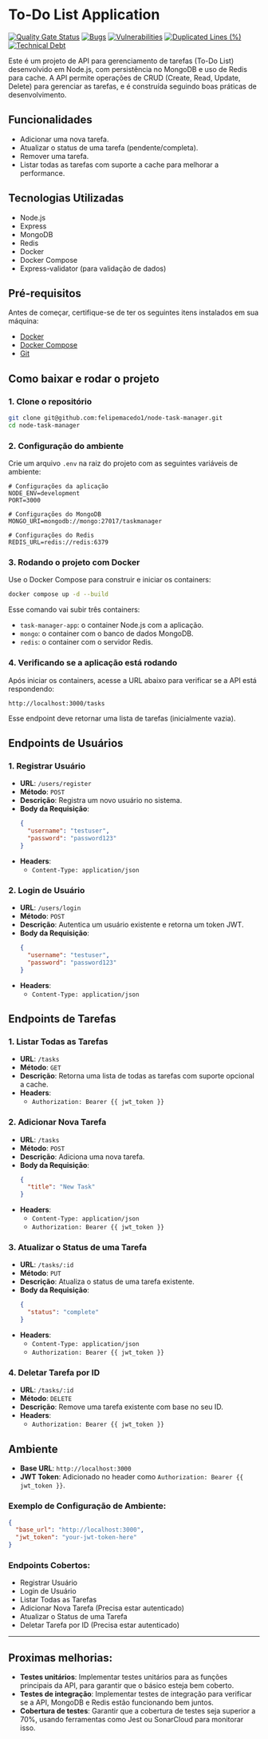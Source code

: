 # To-Do List Application

<div align="left">

[![Quality Gate Status](https://sonarcloud.io/api/project_badges/measure?project=felipemacedo1_node-task-manager&metric=alert_status)](https://sonarcloud.io/summary/new_code?id=felipemacedo1_node-task-manager)
[![Bugs](https://sonarcloud.io/api/project_badges/measure?project=felipemacedo1_node-task-manager&metric=bugs)](https://sonarcloud.io/summary/new_code?id=felipemacedo1_node-task-manager)
[![Vulnerabilities](https://sonarcloud.io/api/project_badges/measure?project=felipemacedo1_node-task-manager&metric=vulnerabilities)](https://sonarcloud.io/summary/new_code?id=felipemacedo1_node-task-manager)
[![Duplicated Lines (%)](https://sonarcloud.io/api/project_badges/measure?project=felipemacedo1_node-task-manager&metric=duplicated_lines_density)](https://sonarcloud.io/summary/new_code?id=felipemacedo1_node-task-manager)
[![Technical Debt](https://sonarcloud.io/api/project_badges/measure?project=felipemacedo1_node-task-manager&metric=sqale_index)](https://sonarcloud.io/summary/new_code?id=felipemacedo1_node-task-manager)

</div>


Este é um projeto de API para gerenciamento de tarefas (To-Do List) desenvolvido em Node.js, com persistência no MongoDB e uso de Redis para cache. A API permite operações de CRUD (Create, Read, Update, Delete) para gerenciar as tarefas, e é construída seguindo boas práticas de desenvolvimento.

## Funcionalidades

- Adicionar uma nova tarefa.
- Atualizar o status de uma tarefa (pendente/completa).
- Remover uma tarefa.
- Listar todas as tarefas com suporte a cache para melhorar a performance.

## Tecnologias Utilizadas

- Node.js
- Express
- MongoDB
- Redis
- Docker
- Docker Compose
- Express-validator (para validação de dados)

## Pré-requisitos

Antes de começar, certifique-se de ter os seguintes itens instalados em sua máquina:

- [Docker](https://www.docker.com/get-started)
- [Docker Compose](https://docs.docker.com/compose/install/)
- [Git](https://git-scm.com/)

## Como baixar e rodar o projeto

### 1. Clone o repositório

```bash
git clone git@github.com:felipemacedo1/node-task-manager.git
cd node-task-manager
```

### 2. Configuração do ambiente

Crie um arquivo `.env` na raiz do projeto com as seguintes variáveis de ambiente:

```
# Configurações da aplicação
NODE_ENV=development
PORT=3000

# Configurações do MongoDB
MONGO_URI=mongodb://mongo:27017/taskmanager

# Configurações do Redis
REDIS_URL=redis://redis:6379
```

### 3. Rodando o projeto com Docker

Use o Docker Compose para construir e iniciar os containers:

```bash
docker compose up -d --build
```

Esse comando vai subir três containers:
- `task-manager-app`: o container Node.js com a aplicação.
- `mongo`: o container com o banco de dados MongoDB.
- `redis`: o container com o servidor Redis.

### 4. Verificando se a aplicação está rodando

Após iniciar os containers, acesse a URL abaixo para verificar se a API está respondendo:

```
http://localhost:3000/tasks
```

Esse endpoint deve retornar uma lista de tarefas (inicialmente vazia).

## Endpoints de Usuários

### 1. Registrar Usuário

- **URL**: `/users/register`
- **Método**: `POST`
- **Descrição**: Registra um novo usuário no sistema.
- **Body da Requisição**:
  ```json
  {
    "username": "testuser",
    "password": "password123"
  }
  ```
- **Headers**:
  - `Content-Type: application/json`

### 2. Login de Usuário

- **URL**: `/users/login`
- **Método**: `POST`
- **Descrição**: Autentica um usuário existente e retorna um token JWT.
- **Body da Requisição**:
  ```json
  {
    "username": "testuser",
    "password": "password123"
  }
  ```
- **Headers**:
  - `Content-Type: application/json`

## Endpoints de Tarefas

### 1. Listar Todas as Tarefas

- **URL**: `/tasks`
- **Método**: `GET`
- **Descrição**: Retorna uma lista de todas as tarefas com suporte opcional a cache.
- **Headers**:
  - `Authorization: Bearer {{ jwt_token }}`

### 2. Adicionar Nova Tarefa

- **URL**: `/tasks`
- **Método**: `POST`
- **Descrição**: Adiciona uma nova tarefa.
- **Body da Requisição**:
  ```json
  {
    "title": "New Task"
  }
  ```
- **Headers**:
  - `Content-Type: application/json`
  - `Authorization: Bearer {{ jwt_token }}`

### 3. Atualizar o Status de uma Tarefa

- **URL**: `/tasks/:id`
- **Método**: `PUT`
- **Descrição**: Atualiza o status de uma tarefa existente.
- **Body da Requisição**:
  ```json
  {
    "status": "complete"
  }
  ```
- **Headers**:
  - `Content-Type: application/json`
  - `Authorization: Bearer {{ jwt_token }}`

### 4. Deletar Tarefa por ID

- **URL**: `/tasks/:id`
- **Método**: `DELETE`
- **Descrição**: Remove uma tarefa existente com base no seu ID.
- **Headers**:
  - `Authorization: Bearer {{ jwt_token }}`

## Ambiente

- **Base URL**: `http://localhost:3000`
- **JWT Token**: Adicionado no header como `Authorization: Bearer {{ jwt_token }}`.

### Exemplo de Configuração de Ambiente:

```json
{
  "base_url": "http://localhost:3000",
  "jwt_token": "your-jwt-token-here"
}
```

### Endpoints Cobertos:

- Registrar Usuário
- Login de Usuário
- Listar Todas as Tarefas
- Adicionar Nova Tarefa (Precisa estar autenticado)
- Atualizar o Status de uma Tarefa
- Deletar Tarefa por ID (Precisa estar autenticado)

---

## Proximas melhorias:

- **Testes unitários**: Implementar testes unitários para as funções principais da API, para garantir que o básico esteja bem coberto.
- **Testes de integração**: Implementar testes de integração para verificar se a API, MongoDB e Redis estão funcionando bem juntos.
- **Cobertura de testes**: Garantir que a cobertura de testes seja superior a 70%, usando ferramentas como Jest ou SonarCloud para monitorar isso.

<!-- 
## Contribuições

Contribuições são bem-vindas! Sinta-se à vontade para enviar PRs com melhorias.

## Licença

Este projeto é licenciado sob a licença MIT - veja o arquivo [LICENSE](LICENSE) para mais detalhes. -->
